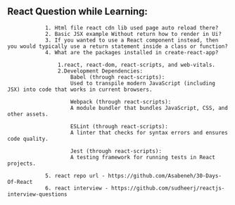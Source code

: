 ## React Question while Learning:

                1. Html file react cdn lib used page auto reload there?
                2. Basic JSX example Without return how to render in Ui?
                3. If you wanted to use a React component instead, then you would typically use a return statement inside a class or function?
                4. What are the packages installed in create-react-app?

                    1.react, react-dom, react-scripts, and web-vitals.
                    2.Development Dependencies:
                        Babel (through react-scripts):
                        Used to transpile modern JavaScript (including JSX) into code that works in current browsers.

                        Webpack (through react-scripts):
                        A module bundler that bundles JavaScript, CSS, and other assets.

                        ESLint (through react-scripts):
                        A linter that checks for syntax errors and ensures code quality.

                        Jest (through react-scripts):
                        A testing framework for running tests in React projects.

                5. react repo url - https://github.com/Asabeneh/30-Days-Of-React
                6. react interview - https://github.com/sudheerj/reactjs-interview-questions